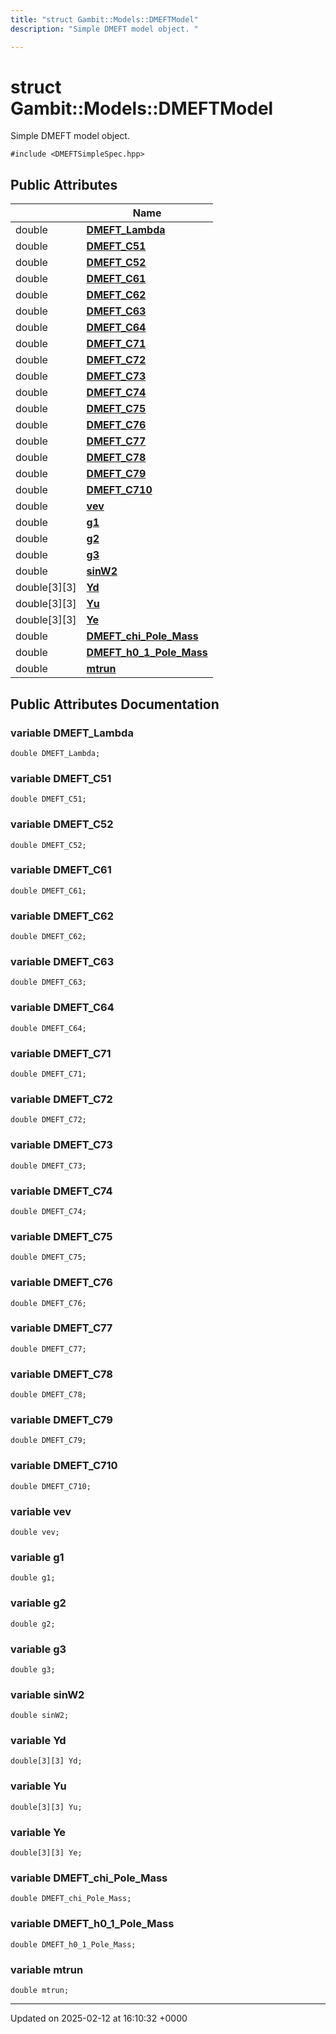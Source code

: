 ```yaml
---
title: "struct Gambit::Models::DMEFTModel"
description: "Simple DMEFT model object. "

---
```


# struct Gambit::Models::DMEFTModel



Simple DMEFT model object. 


`#include <DMEFTSimpleSpec.hpp>`

## Public Attributes

|                | Name           |
| -------------- | -------------- |
| double | **[DMEFT_Lambda](/documentation/code/classes/structgambit_1_1models_1_1dmeftmodel/#variable-dmeft-lambda)**  |
| double | **[DMEFT_C51](/documentation/code/classes/structgambit_1_1models_1_1dmeftmodel/#variable-dmeft-c51)**  |
| double | **[DMEFT_C52](/documentation/code/classes/structgambit_1_1models_1_1dmeftmodel/#variable-dmeft-c52)**  |
| double | **[DMEFT_C61](/documentation/code/classes/structgambit_1_1models_1_1dmeftmodel/#variable-dmeft-c61)**  |
| double | **[DMEFT_C62](/documentation/code/classes/structgambit_1_1models_1_1dmeftmodel/#variable-dmeft-c62)**  |
| double | **[DMEFT_C63](/documentation/code/classes/structgambit_1_1models_1_1dmeftmodel/#variable-dmeft-c63)**  |
| double | **[DMEFT_C64](/documentation/code/classes/structgambit_1_1models_1_1dmeftmodel/#variable-dmeft-c64)**  |
| double | **[DMEFT_C71](/documentation/code/classes/structgambit_1_1models_1_1dmeftmodel/#variable-dmeft-c71)**  |
| double | **[DMEFT_C72](/documentation/code/classes/structgambit_1_1models_1_1dmeftmodel/#variable-dmeft-c72)**  |
| double | **[DMEFT_C73](/documentation/code/classes/structgambit_1_1models_1_1dmeftmodel/#variable-dmeft-c73)**  |
| double | **[DMEFT_C74](/documentation/code/classes/structgambit_1_1models_1_1dmeftmodel/#variable-dmeft-c74)**  |
| double | **[DMEFT_C75](/documentation/code/classes/structgambit_1_1models_1_1dmeftmodel/#variable-dmeft-c75)**  |
| double | **[DMEFT_C76](/documentation/code/classes/structgambit_1_1models_1_1dmeftmodel/#variable-dmeft-c76)**  |
| double | **[DMEFT_C77](/documentation/code/classes/structgambit_1_1models_1_1dmeftmodel/#variable-dmeft-c77)**  |
| double | **[DMEFT_C78](/documentation/code/classes/structgambit_1_1models_1_1dmeftmodel/#variable-dmeft-c78)**  |
| double | **[DMEFT_C79](/documentation/code/classes/structgambit_1_1models_1_1dmeftmodel/#variable-dmeft-c79)**  |
| double | **[DMEFT_C710](/documentation/code/classes/structgambit_1_1models_1_1dmeftmodel/#variable-dmeft-c710)**  |
| double | **[vev](/documentation/code/classes/structgambit_1_1models_1_1dmeftmodel/#variable-vev)**  |
| double | **[g1](/documentation/code/classes/structgambit_1_1models_1_1dmeftmodel/#variable-g1)**  |
| double | **[g2](/documentation/code/classes/structgambit_1_1models_1_1dmeftmodel/#variable-g2)**  |
| double | **[g3](/documentation/code/classes/structgambit_1_1models_1_1dmeftmodel/#variable-g3)**  |
| double | **[sinW2](/documentation/code/classes/structgambit_1_1models_1_1dmeftmodel/#variable-sinw2)**  |
| double[3][3] | **[Yd](/documentation/code/classes/structgambit_1_1models_1_1dmeftmodel/#variable-yd)**  |
| double[3][3] | **[Yu](/documentation/code/classes/structgambit_1_1models_1_1dmeftmodel/#variable-yu)**  |
| double[3][3] | **[Ye](/documentation/code/classes/structgambit_1_1models_1_1dmeftmodel/#variable-ye)**  |
| double | **[DMEFT_chi_Pole_Mass](/documentation/code/classes/structgambit_1_1models_1_1dmeftmodel/#variable-dmeft-chi-pole-mass)**  |
| double | **[DMEFT_h0_1_Pole_Mass](/documentation/code/classes/structgambit_1_1models_1_1dmeftmodel/#variable-dmeft-h0-1-pole-mass)**  |
| double | **[mtrun](/documentation/code/classes/structgambit_1_1models_1_1dmeftmodel/#variable-mtrun)**  |

## Public Attributes Documentation

### variable DMEFT_Lambda

```
double DMEFT_Lambda;
```


### variable DMEFT_C51

```
double DMEFT_C51;
```


### variable DMEFT_C52

```
double DMEFT_C52;
```


### variable DMEFT_C61

```
double DMEFT_C61;
```


### variable DMEFT_C62

```
double DMEFT_C62;
```


### variable DMEFT_C63

```
double DMEFT_C63;
```


### variable DMEFT_C64

```
double DMEFT_C64;
```


### variable DMEFT_C71

```
double DMEFT_C71;
```


### variable DMEFT_C72

```
double DMEFT_C72;
```


### variable DMEFT_C73

```
double DMEFT_C73;
```


### variable DMEFT_C74

```
double DMEFT_C74;
```


### variable DMEFT_C75

```
double DMEFT_C75;
```


### variable DMEFT_C76

```
double DMEFT_C76;
```


### variable DMEFT_C77

```
double DMEFT_C77;
```


### variable DMEFT_C78

```
double DMEFT_C78;
```


### variable DMEFT_C79

```
double DMEFT_C79;
```


### variable DMEFT_C710

```
double DMEFT_C710;
```


### variable vev

```
double vev;
```


### variable g1

```
double g1;
```


### variable g2

```
double g2;
```


### variable g3

```
double g3;
```


### variable sinW2

```
double sinW2;
```


### variable Yd

```
double[3][3] Yd;
```


### variable Yu

```
double[3][3] Yu;
```


### variable Ye

```
double[3][3] Ye;
```


### variable DMEFT_chi_Pole_Mass

```
double DMEFT_chi_Pole_Mass;
```


### variable DMEFT_h0_1_Pole_Mass

```
double DMEFT_h0_1_Pole_Mass;
```


### variable mtrun

```
double mtrun;
```


-------------------------------

Updated on 2025-02-12 at 16:10:32 +0000